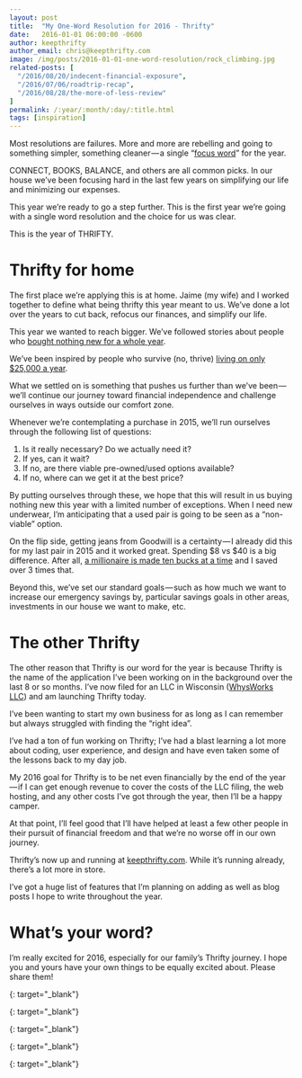 ```yaml
---
layout: post
title:  "My One-Word Resolution for 2016 - Thrifty"
date:   2016-01-01 06:00:00 -0600
author: keepthrifty
author_email: chris@keepthrifty.com
image: /img/posts/2016-01-01-one-word-resolution/rock_climbing.jpg
related-posts: [
  "/2016/08/20/indecent-financial-exposure",
  "/2016/07/06/roadtrip-recap",
  "/2016/08/28/the-more-of-less-review"
]
permalink: /:year/:month/:day/:title.html
tags: [inspiration]
---
```

Most resolutions are failures. More and more are rebelling and going to something simpler, something cleaner — a single “[focus word][focus-word]” for the year.

CONNECT, BOOKS, BALANCE, and others are all common picks. In our house we’ve been focusing hard in the last few years on simplifying our life and minimizing our expenses.

This year we’re ready to go a step further. This is the first year we’re going with a single word resolution and the choice for us was clear.

This is the year of THRIFTY.

# Thrifty for home #

The first place we’re applying this is at home. Jaime (my wife) and I worked together to define what being thrifty this year meant to us. We’ve done a lot over the years to cut back, refocus our finances, and simplify our life.

This year we wanted to reach bigger. We’ve followed stories about people who [bought nothing new for a whole year][buy-nothing-1-year].

We’ve been inspired by people who survive (no, thrive) [living on only $25,000 a year][live-only-25k-year].

What we settled on is something that pushes us further than we’ve been — we’ll continue our journey toward financial independence and challenge ourselves in ways outside our comfort zone.

Whenever we’re contemplating a purchase in 2015, we’ll run ourselves through the following list of questions:

1. Is it really necessary? Do we actually need it?
2. If yes, can it wait?
3. If no, are there viable pre-owned/used options available?
4. If no, where can we get it at the best price?

By putting ourselves through these, we hope that this will result in us buying nothing new this year with a limited number of exceptions. When I need new underwear, I’m anticipating that a used pair is going to be seen as a “non-viable” option.

On the flip side, getting jeans from Goodwill is a certainty — I already did this for my last pair in 2015 and it worked great. Spending $8 vs $40 is a big difference. After all, [a millionaire is made ten bucks at a time][millionaire-ten-bucks] and I saved over 3 times that.

Beyond this, we’ve set our standard goals — such as how much we want to increase our emergency savings by, particular savings goals in other areas, investments in our house we want to make, etc.

# The other Thrifty #

The other reason that Thrifty is our word for the year is because Thrifty is the name of the application I’ve been working on in the background over the last 8 or so months. I’ve now filed for an LLC in Wisconsin ([WhysWorks LLC][whysworks]) and am launching Thrifty today.

I’ve been wanting to start my own business for as long as I can remember but always struggled with finding the “right idea”.

I’ve had a ton of fun working on Thrifty; I’ve had a blast learning a lot more about coding, user experience, and design and have even taken some of the lessons back to my day job.

My 2016 goal for Thrifty is to be net even financially by the end of the year — if I can get enough revenue to cover the costs of the LLC filing, the web hosting, and any other costs I’ve got through the year, then I’ll be a happy camper.

At that point, I’ll feel good that I’ll have helped at least a few other people in their pursuit of financial freedom and that we’re no worse off in our own journey.

Thrifty’s now up and running at [keepthrifty.com][keepthrifty]. While it’s running already, there’s a lot more in store.

I’ve got a huge list of features that I’m planning on adding as well as blog posts I hope to write throughout the year.

# What’s your word? #

I’m really excited for 2016, especially for our family’s Thrifty journey. I hope you and yours have your own things to be equally excited about. Please share them!

[focus-word]: http://www.inc.com/minda-zetlin/how-one-word-can-change-your-life-in-2016.html
{: target="_blank"}

[buy-nothing-1-year]: http://www.oneemptyshelf.com/year-of-buying-nothing-2/
{: target="_blank"}

[live-only-25k-year]: http://www.mrmoneymustache.com/2015/01/16/exposed-the-mmm-familys-2014-spending/
{: target="_blank"}

[millionaire-ten-bucks]: http://www.mrmoneymustache.com/2011/08/01/a-millionaire-is-made-ten-bucks-at-a-time/
{: target="_blank"}

[whysworks]: http://whysworks.com/
{: target="_blank"}

[keepthrifty]: http://www.keepthrifty.com
